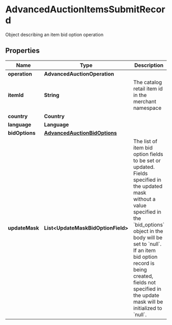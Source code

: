 

# AdvancedAuctionItemsSubmitRecord

Object describing an item bid option operation

## Properties

| Name | Type | Description | Notes |
|------------ | ------------- | ------------- | -------------|
|**operation** | **AdvancedAuctionOperation** |  |  |
|**itemId** | **String** | The catalog retail item id in the merchant namespace |  |
|**country** | **Country** |  |  |
|**language** | **Language** |  |  |
|**bidOptions** | [**AdvancedAuctionBidOptions**](AdvancedAuctionBidOptions.md) |  |  |
|**updateMask** | **List&lt;UpdateMaskBidOptionField&gt;** | The list of item bid option fields to be set or updated. Fields specified in the updated mask without a value specified in the &#x60;bid_options&#x60; object in the body will be set to &#x60;null&#x60;. If an item bid option record is being created, fields not specified in the update mask will be initialized to &#x60;null&#x60;. |  |



